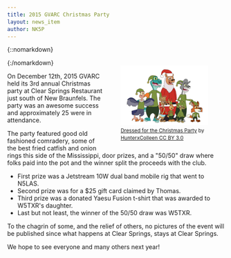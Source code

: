 ```yaml
---
title: 2015 GVARC Christmas Party
layout: news_item
author: NK5P
---
```


{::nomarkdown}
<figure style="float:right; width:40%">
<img src="/img/christmasparty.jpg">
<figcaption>
<small>
<a href="http://hunterxcolleen.deviantart.com/art/Dressed-for-the-Christmas-Party-570115955"> Dressed for the Christmas Party</a> by <a href="http://hunterxcolleen.deviantart.com/">HunterxColleen<a href="http://creativecommons.org/licenses/by-sa/3.0/"> CC BY 3.0
</a>
</small> 
</figcaption>
</figure>
{:/nomarkdown}

On December 12th, 2015 GVARC held its 3rd annual Christmas party at Clear Springs Restaurant just south of New Braunfels. The party was an awesome success and approximately 25 were in attendance.  

The party featured good old fashioned comradery, some of the best fried catfish and onion rings this side of the Mississippi, door prizes, and a "50/50" draw where folks paid into the pot and the winner split the proceeds with the club.

* First prize was a Jetstream 10W dual band mobile rig that went to N5LAS.
* Second prize was for a $25 gift card claimed by Thomas.
* Third prize was a donated Yaesu Fusion t-shirt that was awarded to W5TXR's daughter.
* Last but not least, the winner of the 50/50 draw was W5TXR.

To the chagrin of some, and the relief of others, no pictures of the event will be published since what happens at Clear Springs, stays at Clear Springs.

We hope to see everyone and many others next year!


